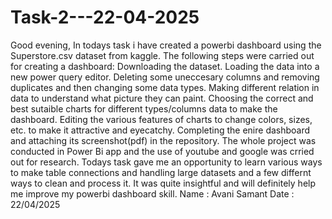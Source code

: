 # Task-2---22-04-2025
Good evening,
In todays task i have created a powerbi dashboard using the Superstore.csv dataset from kaggle. The following steps were carried out for creating a dashboard:
Downloading the dataset.
Loading the data into a new power query editor.
Deleting some uneccesary columns and removing duplicates and then changing some data types.
Making different relation in data to understand what picture they can paint.
Choosing the correct and best sutaible charts for different types/columns data to make the dashboard.
Editing the various features of charts to change colors, sizes, etc. to make it attractive and eyecatchy.
Completing the enire dashboard and attaching its screenshot(pdf) in the repository.
The whole project was conducted in Power Bi app and the use of youtube and google was crried out for research.
Todays task gave me an opportunity to learn various ways to make table connections and handling large datasets and a few differnt ways to clean and process it. It was quite insightful and will definitely help me improve my powerbi dashboard skill.
Name : Avani Samant
Date : 22/04/2025
